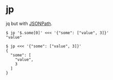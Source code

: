 jp
==

jq but with [JSONPath](https://goessner.net/articles/JsonPath/).


``` shell
$ jp '$.some[0]' <<< '{"some": ["value", 3]}'
"value"
```

``` shell
$ jp <<< '{"some": ["value", 3]}'
{
  "some": [
    "value",
    3
  ]
}
```
